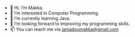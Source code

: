 - 👋 Hi, I’m Makka.
- 👀 I’m interested in Computer Programming.
- 🌱 I’m currently learning Java.
- 💞️ I’m looking forward to improving my programming skills.
- 📫 You can reach me via jamadoumakka@gmail.com

<!---
Makka-Jalloh/Makka-Jalloh is a ✨ special ✨ repository because its `README.md` (this file) appears on your GitHub profile.
You can click the Preview link to take a look at your changes.
--->
